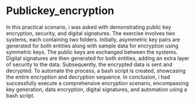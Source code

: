 # Publickey_encryption
In this practical scenario, i was asked with demonstrating public key encryption, security, and digital signatures.
The exercise involves two systems, each containing two folders.
Initially, asymmetric key pairs are generated for both entities along with sample data for encryption using symmetric keys. 
The public keys are exchanged between the systems.
Digital signatures are then generated for both entities, adding an extra layer of security to the data. 
Subsequently, the encrypted data is sent and decrypted. 
To automate the process, a bash script is created, showcasing the entire encryption and decryption sequence. 
In conclusion, i had successfully execute a comprehensive encryption scenario, encompassing key generation, data encryption, digital signatures, and automation using a bash script.
